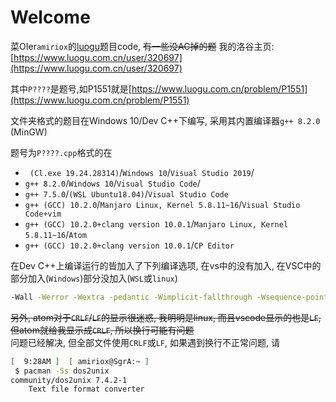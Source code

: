 # Welcome

菜OIer`amiriox`的[luogu](https://www.luogu.com.cn/)题目code, ~~有一些没AC掉的题~~
我的洛谷主页: [https://www.luogu.com.cn/user/320697](https://www.luogu.com.cn/user/320697)

其中`P????`是题号,如P1551就是[https://www.luogu.com.cn/problem/P1551](https://www.luogu.com.cn/problem/P1551)

文件夹格式的题目在Windows 10/Dev C++下编写, 采用其内置编译器`g++ 8.2.0` (MinGW)

题号为`P????.cpp`格式的在     
* ` (Cl.exe 19.24.28314)`/`Windows 10`/`Visual Studio 2019`/
* `g++ 8.2.0`/`Windows 10`/`Visual Studio Code`/
* `g++ 7.5.0`/`(WSL Ubuntu18.04)`/`Visual Studio Code`
* `g++ (GCC) 10.2.0`/`Manjaro Linux, Kernel 5.8.11~16`/`Visual Studio Code+vim`
* `g++ (GCC) 10.2.0+clang version 10.0.1`/`Manjaro Linux, Kernel 5.8.11~16`/`Atom`
* `g++ (GCC) 10.2.0+clang version 10.0.1`/`CP Editor`

在Dev C++上编译运行的皆加入了下列编译选项, 在vs中的没有加入, 在VSC中的部分加入(`Windows`)部分没加入(`WSL`或`linux`)

```bash
-Wall -Werror -Wextra -pedantic -Wimplicit-fallthrough -Wsequence-point -Wswitch-default -Wswitch-unreachable -Wswitch-enum -Wstringop-truncation -Wbool-compare -Wtautological-compare -Wfloat-equal -Wshadow=global -Wpointer-arith -Wpointer-compare -Wcast-align -Wcast-qual -Wwrite-strings -Wdangling-else -Wlogical-op -std=c++11
```

~~另外, atom对于`CRLF`/`LF`的显示很迷惑, 我明明是linux, 而且vscode显示的也是`LF`, 但atom就给我显示成`CRLF`, 所以换行可能有问题~~    
问题已经解决, 但全部文件使用`CRLF`或`LF`, 如果遇到换行不正常问题, 请

```bash
[  9:28AM ]  [ amiriox@SgrA:~ ]
 $ pacman -Ss dos2unix
community/dos2unix 7.4.2-1
    Text file format converter
```
